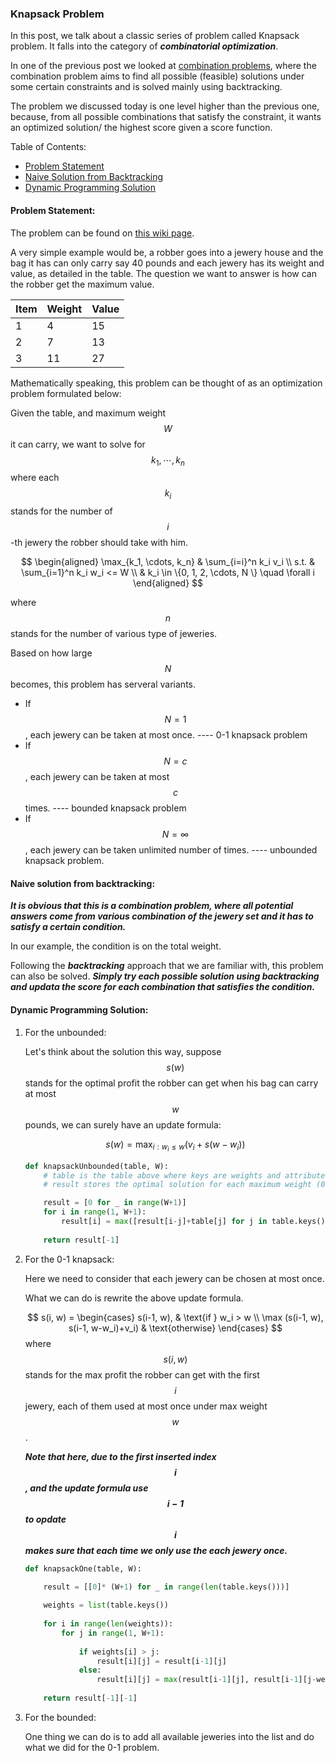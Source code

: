 ### Knapsack Problem

In this post, we talk about a classic series of problem called Knapsack problem. It falls into the category of ***combinatorial optimization***. 

In one of the previous post we looked at [combination problems](http://weitongruan.github.io/coding/algorithms/combination_problems), where the combination problem aims to find all possible (feasible) solutions under some certain constraints and is solved mainly using backtracking. 

The problem we discussed today is one level higher than the previous one, because, from all possible combinations that satisfy the constraint, it wants an optimized solution/ the highest score given a score function.


Table of Contents:
- [Problem Statement](#problem_statement)
- [Naive Solution from Backtracking](#naive_solution_from_backtracking)
- [Dynamic Programming Solution](#dynamic_programming_solution)

<a name='problem_statement'></a>
#### Problem Statement:

The problem can be found on [this wiki page](https://en.wikipedia.org/wiki/Knapsack_problem).

A very simple example would be, a robber goes into a jewery house and the bag it has can only carry say 40 pounds and each jewery has its weight and value, as detailed in the table. The question we want to answer is how can the robber get the maximum value.

| Item | Weight | Value |
| --   | --     | --    |
| 1    |   4    |   15  |
| 2    |   7    |   13  |
| 3    |   11   |   27  |


Mathematically speaking, this problem can be thought of as an optimization problem formulated below:

Given the table, and maximum weight $$W$$ it can carry, we want to solve for $$k_1, \cdots, k_n$$ where each $$k_i$$ stands for the number of $$i$$-th jewery the robber should take with him.

$$
\begin{aligned}
\max_{k_1, \cdots, k_n} & \sum_{i=i}^n k_i v_i \\
s.t. & \sum_{i=1}^n k_i w_i <= W \\
& k_i \in \{0, 1, 2, \cdots, N \} \quad \forall i
\end{aligned}
$$

where $$n$$ stands for the number of various type of jeweries.

Based on how large $$N$$ becomes, this problem has serveral variants.

- If $$N = 1$$, each jewery can be taken at most once. ---- 0-1 knapsack problem
- If $$N = c$$, each jewery can be taken at most $$c$$ times. ---- bounded knapsack problem
- If $$N = \infty$$, each jewery can be taken unlimited number of times. ---- unbounded knapsack problem.


<a name="naive_solution_from_backtracking"></a>
#### Naive solution from backtracking:

***It is obvious that this is a combination problem, where all potential answers come from various combination of the jewery set and it has to satisfy a certain condition.*** 

In our example, the condition is on the total weight.

Following the ***backtracking*** approach that we are familiar with, this problem can also be solved. ***Simply try each possible solution using backtracking and updata the score for each combination that satisfies the condition.***


<a name='dynamic_programming_solution'> </a>
#### Dynamic Programming Solution:

1. For the unbounded:

    Let's think about the solution this way, suppose $$s(w)$$ stands for the optimal profit the robber can get when his bag can carry at most $$w$$ pounds, we can surely have an update formula:
    
    $$
    s(w) = \max_{i: w_i \leq w} \left( v_i + s(w-w_i) \right)
    $$

    ```python
    def knapsackUnbounded(table, W):
        # table is the table above where keys are weights and attributes are values
        # result stores the optimal solution for each maximum weight (0-W)
    
        result = [0 for _ in range(W+1)]
        for i in range(1, W+1):
            result[i] = max([result[i-j]+table[j] for j in table.keys() if j<= i], default=0)
        
        return result[-1]
    ```
    
2. For the 0-1 knapsack:

    Here we need to consider that each jewery can be chosen at most once.
    
    What we can do is rewrite the above update formula.
    
    $$
    s(i, w) = 
    \begin{cases}
    s(i-1, w), & \text{if } w_i > w \\
    \max (s(i-1, w), s(i-1, w-w_i)+v_i) & \text{otherwise}
    \end{cases}
    $$
    where $$s(i, w)$$ stands for the max profit the robber can get with the first $$i$$ jewery, each of them used at most once under max weight $$w$$.
    
    ***Note that here, due to the first inserted index $$i$$, and the update formula use $$i-1$$ to opdate $$i$$ makes sure that each time we only use the each jewery once.***

    ```python
    def knapsackOne(table, W):
    
        result = [[0]* (W+1) for _ in range(len(table.keys()))]
        
        weights = list(table.keys())
        
        for i in range(len(weights)):
            for j in range(1, W+1):
                
                if weights[i] > j:
                    result[i][j] = result[i-1][j]  
                else:
                    result[i][j] = max(result[i-1][j], result[i-1][j-weights[i]]+table[weights[i]])
                
        return result[-1][-1]
    ```
    
3. For the bounded:

    One thing we can do is to add all available jeweries into the list and do what we did for the 0-1 problem.

    

    





